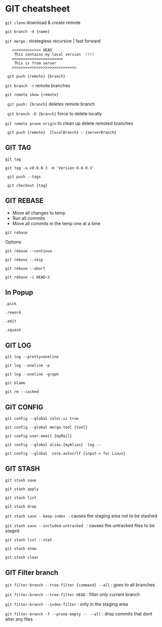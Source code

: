 GIT cheatsheet 
==============================

` git clone ` download & create remote

` git branch -d {name} ` 

` git merge ` : strategiess recursive | fast forward

```
   <<<<<<<<<<<<< HEAD 
	This contains my local version  !!!!
   =======================
	This is from server
   >>>>>>>>>>>>>>>>>>>>>>>>>>>>>
 ```

 ` git push {remote} {branch}`

 ` git branch -r ` remote branches

 ` git remote show {remote} `

 ` git push: {branch}` deletes remote branch

 ` git branch -D {branch}` force to delete locally

 ` git remote prune origin ` to clean up delete remoted branches

 ` git push {remote}  {localBranch} : {serverBranch}`

 GIT TAG
 --------------------

 `git tag`

 `git tag -a v0.0.0.3 -m 'Version 0.0.0.3'`

 ` git push --tags`

 ` git checkout {tag}`


 GIT REBASE 
 --------------------

- Move all changes to temp
- Run all commits
- Move all commits in the temp one at a time

 `git rebase`

Options

`git rebase --continue`

`git rebase --skip`

`git rebase --abort`

`git rebase -i HEAD~3`

In Popup
----

`.pick`

`.reword`

`.edit`

`.squash`

GIT LOG
------------------

`git log --pretty=oneline`

`git log --oneline -p`

`git log --oneline -graph`

`git blame`

`git rm --cached`


GIT CONFIG
------------------

`git config --global color.ui true`

`git config --global merge.tool {tool}`

`git config user.email {myMail}`

`git config --global alias.{myAlias}  log --`

`git config --global  core.autocrlf {input-> for Linux}`




GIT STASH
---------------

`git stash save`

`git stash apply`

`git stash list`

`git stash drop`

`git stash save --keep-index ` : causes the staging area not to be stashed

`git stash save --included-untracked ` : causes the untracked files to be staged

`git stash list --stat`

`git stash show`

`git stash clear`


GIT Filter branch
-----------------

`git filter-branch --tree-filter {command} --all` : goes to all branches

`git filter-branch --tree-filter HEAD` :  filter only current branch

`git filter-branch --index-filter` :  only in the staging area

`git filter-branch -f --prune-empty -- --all` :  drop commits that dont alter any files




